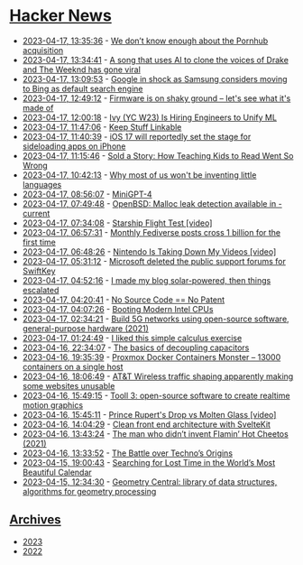 # [Hacker News](https://kherrick.github.io/hacker-news/)

* [2023-04-17, 13:35:36](https://news.ycombinator.com/item?id=35600477) - [We don’t know enough about the Pornhub acquisition](https://every.to/napkin-math/we-don-t-know-enough-about-the-pornhub-sale)
* [2023-04-17, 13:34:41](https://news.ycombinator.com/item?id=35600463) - [A song that uses AI to clone the voices of Drake and The Weeknd has gone viral](https://www.bbc.co.uk/news/entertainment-arts-65298834)
* [2023-04-17, 13:09:53](https://news.ycombinator.com/item?id=35600087) - [Google in shock as Samsung considers moving to Bing as default search engine](https://www.sammobile.com/news/samsung-galaxy-phones-tablets-bing-search-replace-google-default-search-engine/)
* [2023-04-17, 12:49:12](https://news.ycombinator.com/item?id=35599884) - [Firmware is on shaky ground – let&#x27;s see what it&#x27;s made of](https://www.theregister.com/2023/04/17/opinion_column/)
* [2023-04-17, 12:00:18](https://news.ycombinator.com/item?id=35599474) - [Ivy (YC W23) Is Hiring Engineers to Unify ML](https://www.ycombinator.com/companies/ivy/jobs)
* [2023-04-17, 11:47:06](https://news.ycombinator.com/item?id=35599363) - [Keep Stuff Linkable](https://animaomnium.github.io/keep-stuff-linkable/)
* [2023-04-17, 11:40:39](https://news.ycombinator.com/item?id=35599315) - [iOS 17 will reportedly set the stage for sideloading apps on iPhone](https://techcrunch.com/2023/04/17/ios-17-will-reportedly-set-the-stage-for-sideloading-apps-on-iphone/)
* [2023-04-17, 11:15:46](https://news.ycombinator.com/item?id=35599181) - [Sold a Story: How Teaching Kids to Read Went So Wrong](https://features.apmreports.org/sold-a-story/)
* [2023-04-17, 10:42:13](https://news.ycombinator.com/item?id=35598975) - [Why most of us won&#x27;t be inventing little languages](http://slesinsky.org/brian/code/little_languages.html)
* [2023-04-17, 08:56:07](https://news.ycombinator.com/item?id=35598281) - [MiniGPT-4](https://minigpt-4.github.io/)
* [2023-04-17, 07:49:48](https://news.ycombinator.com/item?id=35597854) - [OpenBSD: Malloc leak detection available in -current](https://www.undeadly.org/cgi?action=article;sid=20230417074903)
* [2023-04-17, 07:34:08](https://news.ycombinator.com/item?id=35597764) - [Starship Flight Test [video]](https://www.youtube.com/watch?v=L5QXreqOrTA)
* [2023-04-17, 06:57:31](https://news.ycombinator.com/item?id=35597540) - [Monthly Fediverse posts cross 1 billion for the first time](https://masto.ai/@mg/110212843144499061)
* [2023-04-17, 06:48:26](https://news.ycombinator.com/item?id=35597493) - [Nintendo Is Taking Down My Videos [video]](https://www.youtube.com/watch?v=FSZYpDk9Xm8)
* [2023-04-17, 05:31:12](https://news.ycombinator.com/item?id=35597152) - [Microsoft deleted the public support forums for SwiftKey](https://mastodon.social/@mcc/110209163620520535)
* [2023-04-17, 04:52:16](https://news.ycombinator.com/item?id=35596959) - [I made my blog solar-powered, then things escalated](https://louwrentius.com/i-made-my-blog-solar-powered-then-things-escalated.html)
* [2023-04-17, 04:20:41](https://news.ycombinator.com/item?id=35596819) - [No Source Code == No Patent](https://albertcory50.substack.com/p/no-source-code-no-patent)
* [2023-04-17, 04:07:26](https://news.ycombinator.com/item?id=35596748) - [Booting Modern Intel CPUs](https://mjg59.dreamwidth.org/66109.html)
* [2023-04-17, 02:34:21](https://news.ycombinator.com/item?id=35596267) - [Build 5G networks using open-source software, general-purpose hardware (2021)](https://rs-ojict.pubpub.org/pub/lqhigiva/release/2)
* [2023-04-17, 01:24:49](https://news.ycombinator.com/item?id=35595808) - [I liked this simple calculus exercise](https://blog.plover.com/math/se/calculus-exercise.html)
* [2023-04-16, 22:34:07](https://news.ycombinator.com/item?id=35594853) - [The basics of decoupling capacitors](https://lcamtuf.substack.com/p/the-basics-of-decoupling-capacitors)
* [2023-04-16, 19:35:39](https://news.ycombinator.com/item?id=35593517) - [Proxmox Docker Containers Monster – 13000 containers on a single host](https://www.virtualizationhowto.com/2023/04/proxmox-docker-containers-monster-13000-containers-on-a-single-host/)
* [2023-04-16, 18:06:49](https://news.ycombinator.com/item?id=35592607) - [AT&amp;T Wireless traffic shaping apparently making some websites unusable](https://adriano.fyi/post/2023/2023-04-16-att-traffic-shaping-makes-websites-unusable/)
* [2023-04-16, 15:49:15](https://news.ycombinator.com/item?id=35591063) - [Tooll 3: open-source software to create realtime motion graphics](https://github.com/still-scene/t3)
* [2023-04-16, 15:45:11](https://news.ycombinator.com/item?id=35591019) - [Prince Rupert&#x27;s Drop vs Molten Glass [video]](https://www.youtube.com/watch?v=C1KT8PS6Zs4)
* [2023-04-16, 14:04:29](https://news.ycombinator.com/item?id=35590129) - [Clean front end architecture with SvelteKit](https://nikoheikkila.fi/blog/clean-frontend-architecture-with-sveltekit/)
* [2023-04-16, 13:43:24](https://news.ycombinator.com/item?id=35589967) - [The man who didn’t invent Flamin’ Hot Cheetos (2021)](https://www.latimes.com/business/story/2021-05-16/flamin-hot-cheetos-richard-montanez)
* [2023-04-16, 13:33:52](https://news.ycombinator.com/item?id=35589909) - [The Battle over Techno’s Origins](https://www.newyorker.com/culture/cultural-comment/the-battle-over-technos-origins)
* [2023-04-15, 19:00:43](https://news.ycombinator.com/item?id=35583525) - [Searching for Lost Time in the World’s Most Beautiful Calendar](https://www.nytimes.com/interactive/2023/04/14/arts/design/tres-riches-heures-calendar.html)
* [2023-04-15, 12:34:30](https://news.ycombinator.com/item?id=35580061) - [Geometry Central: library of data structures, algorithms for geometry processing](https://geometry-central.net/)

## [Archives](archives/index.md)

* [2023](archives/2023/index.md)
* [2022](archives/2022/index.md)
